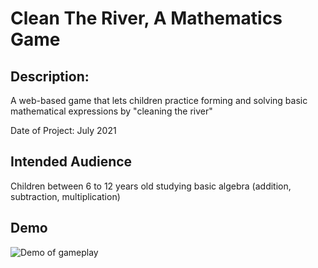 # Clean The River, A Mathematics Game

## Description:

A web-based game that lets children practice forming and solving basic mathematical expressions by "cleaning the river"

Date of Project: July 2021

## Intended Audience

Children between 6 to 12 years old studying basic algebra (addition, subtraction, multiplication)

## Demo

![Demo of gameplay](https://i.imgur.com/XgFiKaq.gif)
